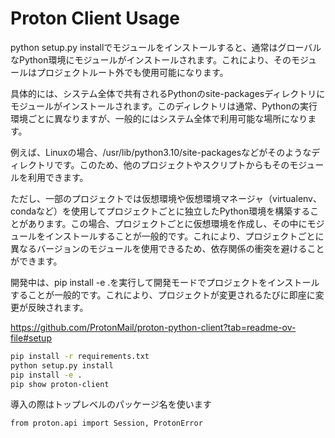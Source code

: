 # Proton Client Usage

python setup.py installでモジュールをインストールすると、通常はグローバルなPython環境にモジュールがインストールされます。これにより、そのモジュールはプロジェクトルート外でも使用可能になります。

具体的には、システム全体で共有されるPythonのsite-packagesディレクトリにモジュールがインストールされます。このディレクトリは通常、Pythonの実行環境ごとに異なりますが、一般的にはシステム全体で利用可能な場所になります。

例えば、Linuxの場合、/usr/lib/python3.10/site-packagesなどがそのようなディレクトリです。このため、他のプロジェクトやスクリプトからもそのモジュールを利用できます。

ただし、一部のプロジェクトでは仮想環境や仮想環境マネージャ（virtualenv、condaなど）を使用してプロジェクトごとに独立したPython環境を構築することがあります。この場合、プロジェクトごとに仮想環境を作成し、その中にモジュールをインストールすることが一般的です。これにより、プロジェクトごとに異なるバージョンのモジュールを使用できるため、依存関係の衝突を避けることができます。

開発中は、pip install -e .を実行して開発モードでプロジェクトをインストールすることが一般的です。これにより、プロジェクトが変更されるたびに即座に変更が反映されます。

https://github.com/ProtonMail/proton-python-client?tab=readme-ov-file#setup

```sh
pip install -r requirements.txt
python setup.py install
pip install -e .
pip show proton-client
```

導入の際はトップレベルのパッケージ名を使います
```
from proton.api import Session, ProtonError
```